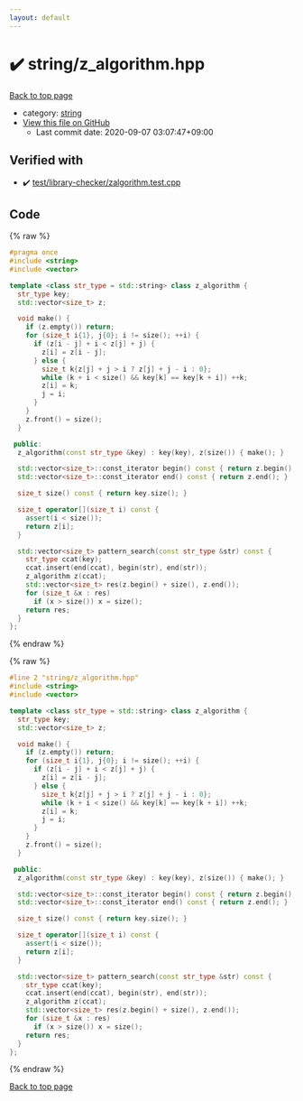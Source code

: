```yaml
---
layout: default
---
```


<!-- mathjax config similar to math.stackexchange -->
<script type="text/javascript" async
  src="https://cdnjs.cloudflare.com/ajax/libs/mathjax/2.7.5/MathJax.js?config=TeX-MML-AM_CHTML">
</script>
<script type="text/x-mathjax-config">
  MathJax.Hub.Config({
    TeX: { equationNumbers: { autoNumber: "AMS" }},
    tex2jax: {
      inlineMath: [ ['$','$'] ],
      processEscapes: true
    },
    "HTML-CSS": { matchFontHeight: false },
    displayAlign: "left",
    displayIndent: "2em"
  });
</script>

<script type="text/javascript" src="https://cdnjs.cloudflare.com/ajax/libs/jquery/3.4.1/jquery.min.js"></script>
<script src="https://cdn.jsdelivr.net/npm/jquery-balloon-js@1.1.2/jquery.balloon.min.js" integrity="sha256-ZEYs9VrgAeNuPvs15E39OsyOJaIkXEEt10fzxJ20+2I=" crossorigin="anonymous"></script>
<script type="text/javascript" src="../../assets/js/copy-button.js"></script>
<link rel="stylesheet" href="../../assets/css/copy-button.css" />


# :heavy_check_mark: string/z_algorithm.hpp

<a href="../../index.html">Back to top page</a>

* category: <a href="../../index.html#b45cffe084dd3d20d928bee85e7b0f21">string</a>
* <a href="{{ site.github.repository_url }}/blob/master/string/z_algorithm.hpp">View this file on GitHub</a>
    - Last commit date: 2020-09-07 03:07:47+09:00




## Verified with

* :heavy_check_mark: <a href="../../verify/test/library-checker/zalgorithm.test.cpp.html">test/library-checker/zalgorithm.test.cpp</a>


## Code

<a id="unbundled"></a>
{% raw %}
```cpp
#pragma once
#include <string>
#include <vector>

template <class str_type = std::string> class z_algorithm {
  str_type key;
  std::vector<size_t> z;

  void make() {
    if (z.empty()) return;
    for (size_t i{1}, j{0}; i != size(); ++i) {
      if (z[i - j] + i < z[j] + j) {
        z[i] = z[i - j];
      } else {
        size_t k{z[j] + j > i ? z[j] + j - i : 0};
        while (k + i < size() && key[k] == key[k + i]) ++k;
        z[i] = k;
        j = i;
      }
    }
    z.front() = size();
  }

 public:
  z_algorithm(const str_type &key) : key(key), z(size()) { make(); }

  std::vector<size_t>::const_iterator begin() const { return z.begin(); }
  std::vector<size_t>::const_iterator end() const { return z.end(); }

  size_t size() const { return key.size(); }

  size_t operator[](size_t i) const {
    assert(i < size());
    return z[i];
  }

  std::vector<size_t> pattern_search(const str_type &str) const {
    str_type ccat(key);
    ccat.insert(end(ccat), begin(str), end(str));
    z_algorithm z(ccat);
    std::vector<size_t> res(z.begin() + size(), z.end());
    for (size_t &x : res)
      if (x > size()) x = size();
    return res;
  }
};

```
{% endraw %}

<a id="bundled"></a>
{% raw %}
```cpp
#line 2 "string/z_algorithm.hpp"
#include <string>
#include <vector>

template <class str_type = std::string> class z_algorithm {
  str_type key;
  std::vector<size_t> z;

  void make() {
    if (z.empty()) return;
    for (size_t i{1}, j{0}; i != size(); ++i) {
      if (z[i - j] + i < z[j] + j) {
        z[i] = z[i - j];
      } else {
        size_t k{z[j] + j > i ? z[j] + j - i : 0};
        while (k + i < size() && key[k] == key[k + i]) ++k;
        z[i] = k;
        j = i;
      }
    }
    z.front() = size();
  }

 public:
  z_algorithm(const str_type &key) : key(key), z(size()) { make(); }

  std::vector<size_t>::const_iterator begin() const { return z.begin(); }
  std::vector<size_t>::const_iterator end() const { return z.end(); }

  size_t size() const { return key.size(); }

  size_t operator[](size_t i) const {
    assert(i < size());
    return z[i];
  }

  std::vector<size_t> pattern_search(const str_type &str) const {
    str_type ccat(key);
    ccat.insert(end(ccat), begin(str), end(str));
    z_algorithm z(ccat);
    std::vector<size_t> res(z.begin() + size(), z.end());
    for (size_t &x : res)
      if (x > size()) x = size();
    return res;
  }
};

```
{% endraw %}

<a href="../../index.html">Back to top page</a>

